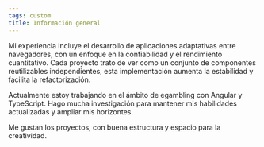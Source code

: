 ```yaml
---
tags: custom
title: Información general
---
```


Mi experiencia incluye el desarrollo de aplicaciones adaptativas entre navegadores, con un enfoque en la confiabilidad y el rendimiento cuantitativo.
Cada proyecto trato de ver como un conjunto de componentes reutilizables independientes, esta implementación aumenta la estabilidad y facilita la refactorización.

Actualmente estoy trabajando en el ámbito de egambling con Angular y TypeScript. Hago mucha investigación para mantener mis habilidades actualizadas y ampliar mis horizontes.

Me gustan los proyectos, con buena estructura y espacio para la creatividad.
